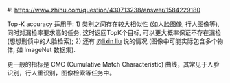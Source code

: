 #! https://www.zhihu.com/question/430713238/answer/1584229180

[comment]: <> (Answer URL: https://www.zhihu.com/question/430713238/answer/1584229180)
[comment]: <> (Question Title: 分类任务为什么有top 5 错误率这个指标?)
[comment]: <> (Author Name: 采石工)
[comment]: <> (Create Time: 2020-11-19 21:34:58)

Top-K accuracy 适用于: 1) 类别之间存在较大相似性 (如人脸图像, 行人图像等), 同时对漏检率要求高的任务, 这时返回TopK个目标, 可以更大概率保证不存在漏检 (想想刑侦中的人脸检索); 2) 还有 [ @lixin liu](https://www.zhihu.com/people/a2ed4fc92f34f6c39a7f3c950efafdb6) 说的情况 (图像中可能实际包含多个物体, 如 ImageNet 数据集).

更一般的指标是 CMC (Cumulative Match Characteristic) 曲线，其常见于人脸识别，行人重识别，图像检索等任务中。

